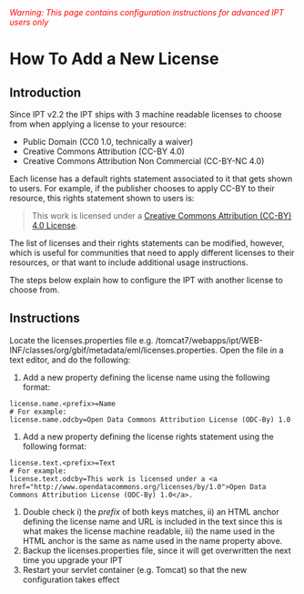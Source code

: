<font color='red'>
<i>Warning: This page contains configuration instructions for advanced IPT users only</i>
</font>

# How To Add a New License



## Introduction

Since IPT v2.2 the IPT ships with 3 machine readable licenses to choose from when applying a license to your resource:

  * Public Domain (CC0 1.0, technically a waiver)
  * Creative Commons Attribution (CC-BY 4.0)
  * Creative Commons Attribution Non Commercial (CC-BY-NC 4.0)

Each license has a default rights statement associated to it that gets shown to users. For example, if the publisher chooses to apply CC-BY to their resource, this rights statement shown to users is:

> This work is licensed under a <a href='http://creativecommons.org/licenses/by/4.0/legalcode'>Creative Commons Attribution (CC-BY) 4.0 License</a>.

The list of licenses and their rights statements can be modified, however, which is useful for communities that need to apply different licenses to their resources, or that want to include additional usage instructions.

The steps below explain how to configure the IPT with another license to choose from.

## Instructions

Locate the licenses.properties file e.g. /tomcat7/webapps/ipt/WEB-INF/classes/org/gbif/metadata/eml/licenses.properties. Open the file in a text editor, and do the following:
  1. Add a new property defining the license name using the following format:
```
license.name.<prefix>=Name
# For example:
license.name.odcby=Open Data Commons Attribution License (ODC-By) 1.0
```
  1. Add a new property defining the license rights statement using the following format:
```
license.text.<prefix>=Text
# For example: 
license.text.odcby=This work is licensed under a <a href="http://www.opendatacommons.org/licenses/by/1.0">Open Data Commons Attribution License (ODC-By) 1.0</a>.
```
  1. Double check i) the _prefix_ of both keys matches, ii) an HTML anchor defining the license name and URL is included in the text since this is what makes the license machine readable, iii) the name used in the HTML anchor is the same as name used in the name property above.
  1. Backup the licenses.properties file, since it will get overwritten the next time you upgrade your IPT
  1. Restart your servlet container (e.g. Tomcat) so that the new configuration takes effect